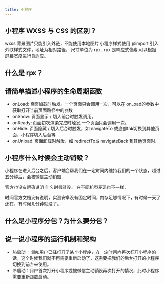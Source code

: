 ```yaml
---
title: 小程序
---
```


## 小程序 WXSS  与 CSS 的区别？

<Answer>

wxss 背景图片只能引入外链，不能使用本地图片
小程序样式使用 @import 引入 外联样式文件，地址为相对路径。
尺寸单位为  rpx , rpx 是响应式像素,可以根据屏幕宽度进行自适应。

</Answer>

## 什么是 rpx？

<Answer>

</Answer>

## 请简单描述小程序的生命周期函数

<Answer>

- onLoad: 页面加载时触发。一个页面只会调用一次，可以在 onLoad的参数中获取打开当前页面路径中的参数
- onShow: 页面显示 / 切入前台时触发调用。
- onReady: 页面初次渲染完成时触发,一个页面只会调用一次。
- onHide: 页面隐藏 / 切入后台时触发，如 navigateTo 或底部tab切换到其他页面，小程序切入后台等
- onUnload: 页面卸载时触发。如 redirectTo或 navigateBack 到其他页面时.

</Answer>

## 小程序什么时候会主动销毁？

<Answer>

小程序在进入后台之后，客户端会帮我们在一定时间内维持我们的一个状态，超过五分钟后，会被微信主动销毁.

官方也没有明确说明 什么时候销毁， 在不同机型表现也不一样，

时间官方文档没有说明，实测安卓没有固定时间，内存足够情况下，有时候一天了还在，有时候几分钟就没了。

</Answer>

## 什么是小程序分包？为什么要分包？

<Answer>

</Answer>

## 说一说小程序的运行机制和架构

<Answer>

- 热启动 ：假如用户已经打开了某个小程序，在一定时间内再次打开小程序的话，这个时候我们就不再需要重新启动了，这需要把我们的后台打开的小程序切换到前台来使用。
- 冷启动：用户首次打开小程序或被微信主动销毁再次打开的情况，此时小程序需要重新加载启动。

</Answer>

